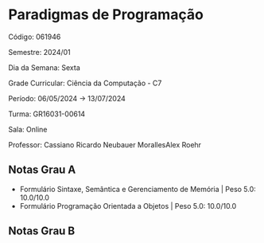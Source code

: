 # Paradigmas de Programação

Código: 061946

Semestre: 2024/01

Dia da Semana: Sexta

Grade Curricular: Ciência da Computação - C7

Período: 06/05/2024 → 13/07/2024

Turma: GR16031-00614

Sala: Online

Professor: Cassiano Ricardo Neubauer MorallesAlex Roehr

## Notas Grau A

* Formulário Sintaxe, Semântica e Gerenciamento de Memória | Peso 5.0: 10.0/10.0
* Formulário Programação Orientada a Objetos | Peso 5.0: 10.0/10.0

## Notas Grau B